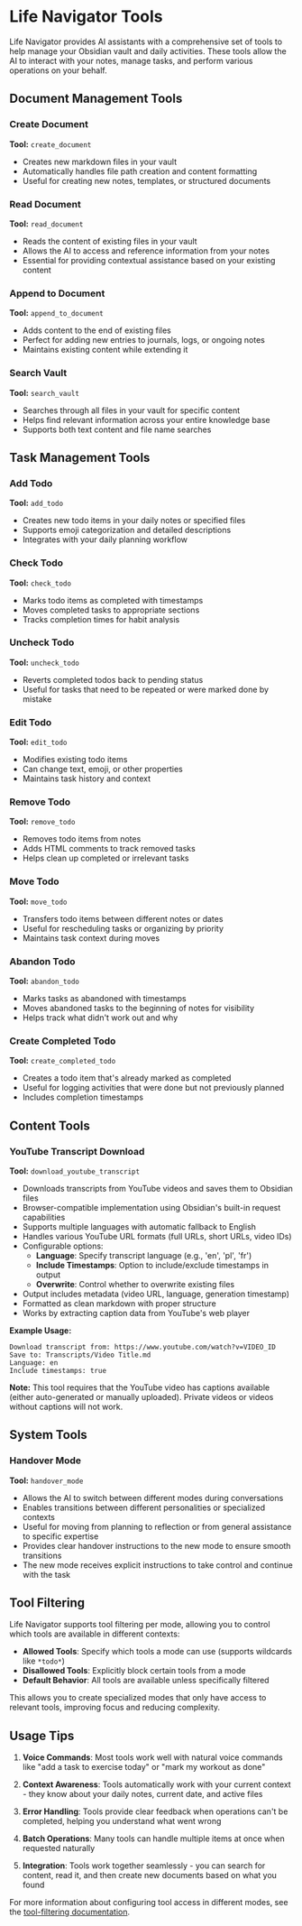 # Life Navigator Tools

Life Navigator provides AI assistants with a comprehensive set of tools to help manage your Obsidian vault and daily activities. These tools allow the AI to interact with your notes, manage tasks, and perform various operations on your behalf.

## Document Management Tools

### Create Document
**Tool:** `create_document`
- Creates new markdown files in your vault
- Automatically handles file path creation and content formatting
- Useful for creating new notes, templates, or structured documents

### Read Document
**Tool:** `read_document`
- Reads the content of existing files in your vault
- Allows the AI to access and reference information from your notes
- Essential for providing contextual assistance based on your existing content

### Append to Document
**Tool:** `append_to_document`
- Adds content to the end of existing files
- Perfect for adding new entries to journals, logs, or ongoing notes
- Maintains existing content while extending it

### Search Vault
**Tool:** `search_vault`
- Searches through all files in your vault for specific content
- Helps find relevant information across your entire knowledge base
- Supports both text content and file name searches

## Task Management Tools

### Add Todo
**Tool:** `add_todo`
- Creates new todo items in your daily notes or specified files
- Supports emoji categorization and detailed descriptions
- Integrates with your daily planning workflow

### Check Todo
**Tool:** `check_todo`
- Marks todo items as completed with timestamps
- Moves completed tasks to appropriate sections
- Tracks completion times for habit analysis

### Uncheck Todo
**Tool:** `uncheck_todo`
- Reverts completed todos back to pending status
- Useful for tasks that need to be repeated or were marked done by mistake

### Edit Todo
**Tool:** `edit_todo`
- Modifies existing todo items
- Can change text, emoji, or other properties
- Maintains task history and context

### Remove Todo
**Tool:** `remove_todo`
- Removes todo items from notes
- Adds HTML comments to track removed tasks
- Helps clean up completed or irrelevant tasks

### Move Todo
**Tool:** `move_todo`
- Transfers todo items between different notes or dates
- Useful for rescheduling tasks or organizing by priority
- Maintains task context during moves

### Abandon Todo
**Tool:** `abandon_todo`
- Marks tasks as abandoned with timestamps
- Moves abandoned tasks to the beginning of notes for visibility
- Helps track what didn't work out and why

### Create Completed Todo
**Tool:** `create_completed_todo`
- Creates a todo item that's already marked as completed
- Useful for logging activities that were done but not previously planned
- Includes completion timestamps

## Content Tools

### YouTube Transcript Download
**Tool:** `download_youtube_transcript`
- Downloads transcripts from YouTube videos and saves them to Obsidian files
- Browser-compatible implementation using Obsidian's built-in request capabilities
- Supports multiple languages with automatic fallback to English
- Handles various YouTube URL formats (full URLs, short URLs, video IDs)
- Configurable options:
  - **Language**: Specify transcript language (e.g., 'en', 'pl', 'fr')
  - **Include Timestamps**: Option to include/exclude timestamps in output
  - **Overwrite**: Control whether to overwrite existing files
- Output includes metadata (video URL, language, generation timestamp)
- Formatted as clean markdown with proper structure
- Works by extracting caption data from YouTube's web player

**Example Usage:**
```
Download transcript from: https://www.youtube.com/watch?v=VIDEO_ID
Save to: Transcripts/Video Title.md
Language: en
Include timestamps: true
```

**Note:** This tool requires that the YouTube video has captions available (either auto-generated or manually uploaded). Private videos or videos without captions will not work.

## System Tools

### Handover Mode
**Tool:** `handover_mode`
- Allows the AI to switch between different modes during conversations
- Enables transitions between different personalities or specialized contexts
- Useful for moving from planning to reflection or from general assistance to specific expertise
- Provides clear handover instructions to the new mode to ensure smooth transitions
- The new mode receives explicit instructions to take control and continue with the task

## Tool Filtering

Life Navigator supports tool filtering per mode, allowing you to control which tools are available in different contexts:

- **Allowed Tools**: Specify which tools a mode can use (supports wildcards like `*todo*`)
- **Disallowed Tools**: Explicitly block certain tools from a mode
- **Default Behavior**: All tools are available unless specifically filtered

This allows you to create specialized modes that only have access to relevant tools, improving focus and reducing complexity.

## Usage Tips

1. **Voice Commands**: Most tools work well with natural voice commands like "add a task to exercise today" or "mark my workout as done"

2. **Context Awareness**: Tools automatically work with your current context - they know about your daily notes, current date, and active files

3. **Error Handling**: Tools provide clear feedback when operations can't be completed, helping you understand what went wrong

4. **Batch Operations**: Many tools can handle multiple items at once when requested naturally

5. **Integration**: Tools work together seamlessly - you can search for content, read it, and then create new documents based on what you found

For more information about configuring tool access in different modes, see the [tool-filtering documentation](tool-filtering.md). 